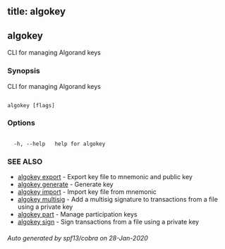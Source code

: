 title: algokey
---
## algokey



CLI for managing Algorand keys



### Synopsis



CLI for managing Algorand keys



```

algokey [flags]

```



### Options



```

  -h, --help   help for algokey

```



### SEE ALSO



* [algokey export](../export/)	 - Export key file to mnemonic and public key
* [algokey generate](../generate/)	 - Generate key
* [algokey import](../import/)	 - Import key file from mnemonic
* [algokey multisig](../multisig/)	 - Add a multisig signature to transactions from a file using a private key
* [algokey part](../part/part/)	 - Manage participation keys
* [algokey sign](../sign/)	 - Sign transactions from a file using a private key


###### Auto generated by spf13/cobra on 28-Jan-2020

